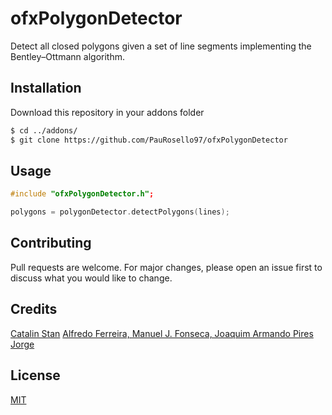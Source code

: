 # ofxPolygonDetector

Detect all closed polygons given a set of line segments implementing the Bentley–Ottmann algorithm.

## Installation

Download this repository in your addons folder

```bash
$ cd ../addons/
$ git clone https://github.com/PauRosello97/ofxPolygonDetector
```

## Usage

```c++
#include "ofxPolygonDetector.h";

polygons = polygonDetector.detectPolygons(lines);
```

## Contributing
Pull requests are welcome. For major changes, please open an issue first to discuss what you would like to change.

## Credits
[Catalin Stan](https://github.com/realuptime/PolyDetector)
[Alfredo Ferreira, Manuel J. Fonseca, Joaquim Armando Pires Jorge](https://github.com/realuptime/PolyDetector)

## License
[MIT](https://choosealicense.com/licenses/mit/)
